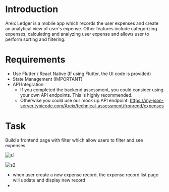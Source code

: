 # Introduction

Areix Ledger is a mobile app which records the user expenses and create an analytical view of user's expense. Other features include categorizing expenses, calculating and analyzing user expense and allows user to perform sorting and filtering.

# Requirements

- Use Flutter / React Native  (If using Flutter, the UI code is provided)
- State Management (IMPORTANT)
- API Integration
    - If you completed the backend assessment, you could consider using your own API endpoints. This is highly recommended.
    - Otherwise you could use our mock up API endpoint: https://my-json-server.typicode.com/Areix/technical-assessment/fronrend/expenses

# Task
Build a frontend page with filter which allow users to filter and see expenses.

![s1]('/img/Screenshot1.png')

![s2]('/img/Screenshot2.png')

- when user create a new expense record, the expense record list page will update and display new record
- 

